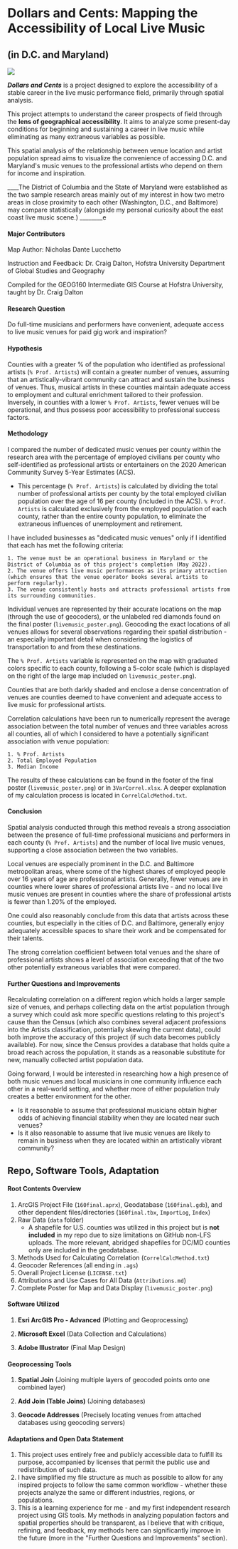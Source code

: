 Dollars and Cents: Mapping the Accessibility of Local Live Music
============
## (in D.C. and Maryland)

![](https://github.com/DanteNaimo/dev2-livemusic/blob/main/livemusic_poster.png)

***Dollars and Cents*** is a project designed to explore the accessibility of a stable career in the live music performance field, primarily through spatial analysis.

This project attempts to understand the career prospects of field through the **lens of geographical accessibility**. It aims to analyze some present-day conditions for beginning and sustaining a career in live music while eliminating as many extraneous variables as possible.

This spatial analysis of the relationship between venue location and artist population spread aims to visualize the convenience of accessing D.C. and Maryland's music venues to the professional artists who depend on them for income and inspiration.

____The District of Columbia and the State of Maryland were established as the two sample research areas mainly out of my interest in how two metro areas in close proximity to each other (Washington, D.C., and Baltimore) may compare statistically (alongside my personal curiosity about the east coast live music scene.)
________e

#### Major Contributors

Map Author: Nicholas Dante Lucchetto

Instruction and Feedback: Dr. Craig Dalton, Hofstra University Department of Global Studies and Geography

Compiled for the GEOG160 Intermediate GIS Course at Hofstra University, taught by Dr. Craig Dalton

#### Research Question

Do full-time musicians and performers have convenient, adequate access to live music venues for paid gig work and inspiration?

#### Hypothesis

Counties with a greater % of the population who identified as professional artists (`% Prof. Artists`) will contain a greater number of venues, assuming that an artistically-vibrant community can attract and sustain the business of venues. Thus, musical artists in these counties maintain adequate access to employment and cultural enrichment tailored to their profession. Inversely, in counties with a lower `% Prof. Artists`, fewer venues will be operational, and thus possess poor accessibility to professional success factors.

#### Methodology

I compared the number of dedicated music venues per county within the research area with the percentage of employed civilians per county who self-identified as professional artists or entertainers on the 2020 American Community Survey 5-Year Estimates (ACS).

* This percentage (`% Prof. Artists`) is calculated by dividing the total number of professional artists per county by the total employed civilian population over the age of 16 per county (included in the ACS). `% Prof. Artists` is calculated exclusively from the employed population of each county, rather than the entire county population, to eliminate the extraneous influences of unemployment and retirement.

I have included businesses as "dedicated music venues" only if I identified that each has met the following criteria:

	1. The venue must be an operational business in Maryland or the District of Columbia as of this project's completion (May 2022).
	2. The venue offers live music performances as its primary attraction (which ensures that the venue operator books several artists to perform regularly).
	3. The venue consistently hosts and attracts professional artists from its surrounding communities.

Individual venues are represented by their accurate locations on the map (through the use of geocoders), or the unlabeled red diamonds found on the final poster (`livemusic_poster.png`). Geocoding the exact locations of all venues allows for several observations regarding their spatial distribution - an especially important detail when considering the logistics of transportation to and from these destinations.

The `% Prof. Artists` variable is represented on the map with graduated colors specific to each county, following a 5-color scale (which is displayed on the right of the large map included on `livemusic_poster.png`).

Counties that are both darkly shaded and enclose a dense concentration of venues are counties deemed to have convenient and adequate access to live music for professional artists.

Correlation calculations have been run to numerically represent the average association between the total number of venues and three variables across all counties, all of which I considered to have a potentially significant association with venue population:

	1. % Prof. Artists
	2. Total Employed Population
	3. Median Income

The results of these calculations can be found in the footer of the final poster (`livemusic_poster.png`) or in `3VarCorrel.xlsx`. A deeper explanation of my calculation process is located in `CorrelCalcMethod.txt`.

#### Conclusion

Spatial analysis conducted through this method reveals a strong association between the presence of full-time professional musicians and performers in each county (`% Prof. Artists`) and the number of local live music venues, supporting a close association between the two variables.

Local venues are especially prominent in the D.C. and Baltimore metropolitan areas, where some of the highest shares of employed people over 16 years of age are professional artists. Generally, fewer venues are in counties where lower shares of professional artists live - and no local live music venues are present in counties where the share of professional artists is fewer than 1.20% of the employed.

One could also reasonably conclude from this data that artists across these counties, but especially in the cities of D.C. and Baltimore, generally enjoy adequately accessible spaces to share their work and be compensated for their talents.

The strong correlation coefficient between total venues and the share of professional artists shows a level of association exceeding that of the two other potentially extraneous variables that were compared.

#### Further Questions and Improvements

Recalculating correlation on a different region which holds a larger sample size of venues, and perhaps collecting data on the artist population through a survey which could ask more specific questions relating to this project's cause than the Census (which also combines several adjacent professions into the Artists classification, potentially skewing the current data), could both improve the accuracy of this project (if such data becomes publicly available). For now, since the Census provides a database that holds quite a broad reach across the population, it stands as a reasonable substitute for new, manually collected artist population data.

Going forward, I would be interested in researching how a high presence of both music venues and local musicians in one community influence each other in a real-world setting, and whether more of either population truly creates a better environment for the other.

* Is it reasonable to assume that professional musicians obtain higher odds of achieving financial stability when they are located near such venues?
* Is it also reasonable to assume that live music venues are likely to remain in business when they are located within an artistically vibrant community?

## Repo, Software Tools, Adaptation

#### Root Contents Overview

1. ArcGIS Project File (`160final.aprx`), Geodatabase (`160final.gdb`), and other dependent files/directories (`160final.tbx`, `ImportLog`, `Index`)
2. Raw Data (`data` folder)
	* A shapefile for U.S. counties was utilized in this project but is **not included** in my repo due to size limitations on GitHub non-LFS uploads. The more relevant, abridged shapefiles for DC/MD counties only are included in the geodatabase.
3. Methods Used for Calculating Correlation (`CorrelCalcMethod.txt`)
4. Geocoder References (all ending in `.ags`)
5. Overall Project License (`LICENSE.txt`)
6. Attributions and Use Cases for All Data (`Attributions.md`)
7. Complete Poster for Map and Data Display (`livemusic_poster.png`)

#### Software Utilized

1. **Esri ArcGIS Pro - Advanced** (Plotting and Geoprocessing)

2. **Microsoft Excel** (Data Collection and Calculations)

3. **Adobe Illustrator** (Final Map Design)

#### Geoprocessing Tools

1. **Spatial Join** (Joining multiple layers of geocoded points onto one combined layer)

2. **Add Join (Table Joins)** (Joining databases)

3. **Geocode Addresses** (Precisely locating venues from attached databases using geocoding servers)

#### Adaptations and Open Data Statement

1. This project uses entirely free and publicly accessible data to fulfill its purpose, accompanied by licenses that permit the public use and redistribution of such data.
2. I have simplified my file structure as much as possible to allow for any inspired projects to follow the same common workflow - whether these projects analyze the same or different industries, regions, or populations.
3. This is a learning experience for me - and my first independent research project using GIS tools. My methods in analyzing population factors and spatial properties should be transparent, as I believe that with critique, refining, and feedback, my methods here can significantly improve in the future (more in the "Further Questions and Improvements" section).
